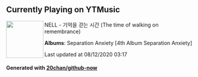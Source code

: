 ## Currently Playing on YTMusic

[<img align="left" width="100" src="https://lh3.googleusercontent.com/A8e9Fge0S0Y0y6VqEOYDIJSt2PC2Ctu2a5i5uKkGBJPT-oidHVMhvRg8AXosOBDFsTMr5tjKDZ185fw">](https://music.youtube.com/channel/UC1yfXDUlpfEncDnLUMekHhQ)

NELL - 기억을 걷는 시간 (The time of walking on remembrance)

**Albums**: Separation Anxiety [4th Album Separation Anxiety]

Last updated at 08/12/2020 03:17

#### Generated with [20chan/github-now](https://github.com/20chan/github-now)


<!--
**20chan/20chan** is a ✨ _special_ ✨ repository because its `README.md` (this file) appears on your GitHub profile.

Here are some ideas to get you started:

- 🔭 I’m currently working on ...
- 🌱 I’m currently learning ...
- 👯 I’m looking to collaborate on ...
- 🤔 I’m looking for help with ...
- 💬 Ask me about ...
- 📫 How to reach me: ...
- 😄 Pronouns: ...
- ⚡ Fun fact: ...
-->

